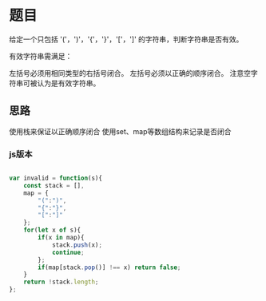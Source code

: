 # 题目

给定一个只包括 '('，')'，'{'，'}'，'['，']' 的字符串，判断字符串是否有效。

有效字符串需满足：

左括号必须用相同类型的右括号闭合。
左括号必须以正确的顺序闭合。
注意空字符串可被认为是有效字符串。

## 思路

使用栈来保证以正确顺序闭合
使用set、map等数组结构来记录是否闭合

### js版本

~~~JavaScript

var invalid = function(s){
    const stack = [], 
    map = {
        "(":")",
        "{":"}",
        "[":"]"
    };
    for(let x of s){
        if(x in map){
            stack.push(x);
            continue;
        };
        if(map[stack.pop()] !== x) return false;
    }
    return !stack.length;
};

~~~
